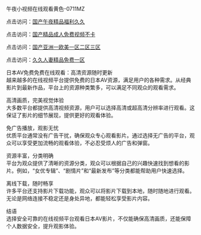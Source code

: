 午夜小视频在线观看黄色-0711MZ  
 
点击访问：<a href="https://heiliaoxwd5i8.pages.dev">国产午夜精品福利久久</a>  
 
点击访问：<a href="https://heiliaozj3tjd.pages.dev">国产精品成人免费视频不卡</a>  
 
点击访问：<a href="https://heiliaowzu4ur.pages.dev">国产亚洲一欧美一区二区三区</a>  
 
点击访问：<a href="https://heiliaoow5kzm.pages.dev">久久人妻精品免费一区</a>  
 
日本AV免费免费在线观看：高清资源随时更新  
越来越多的在线视频平台提供免费的日本AV资源，满足用户的各种需求。从经典影片到最新作品，平台上的资源种类繁多，可以满足不同观众的观看需求。  
 
高清画质，完美视觉体验  
大多数平台都提供高清视频资源，用户可以选择高清或超高清分辨率进行观看。这保证了影片的细节展现，提供更好的观看体验。  
 
免广告播放，观影无忧  
优质平台通常没有广告干扰，确保观众专心观看影片。通过选择无广告的平台，观众可以享受更加流畅的观看体验，不必忍受烦人的广告和弹窗。  
 
资源丰富，分类明确  
平台为观众提供了清晰的资源分类，观众可以根据自己的兴趣快速找到想看的影片。例如，“女优专辑”、“剧情片”和“最新发布”等分类都能帮助用户快速选择。  
 
离线下载，随时畅享  
许多平台还支持影片下载功能，观众可以将影片下载到本地，随时随地进行观看。无论是网络连接不稳定还是身处异地，都能轻松享受影片内容。  
 
 
结语  
选择安全可靠的在线视频平台观看日本AV影片，不仅能确保高清画质，还能保障个人数据安全，提升观影体验。  
 
<span style="display:none;">[Canonical link]( )</span>

